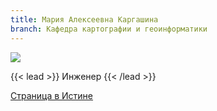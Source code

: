 ```yaml
---
title: Мария Алексеевна Каргашина
branch: Кафедра картографии и геоинформатики
---
```

![](img/kma.jpg)

{{< lead >}} Инженер {{< /lead >}}

[Страница в Истине](https://istina.msu.ru/workers/437605)